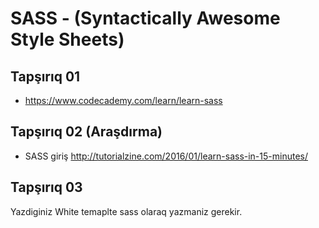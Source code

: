 # SASS - (Syntactically Awesome Style Sheets)

## Tapşırıq 01
- https://www.codecademy.com/learn/learn-sass
## Tapşırıq 02 (Araşdırma)
- SASS giriş http://tutorialzine.com/2016/01/learn-sass-in-15-minutes/
## Tapşırıq 03
Yazdiginiz White temaplte sass olaraq yazmaniz gerekir.